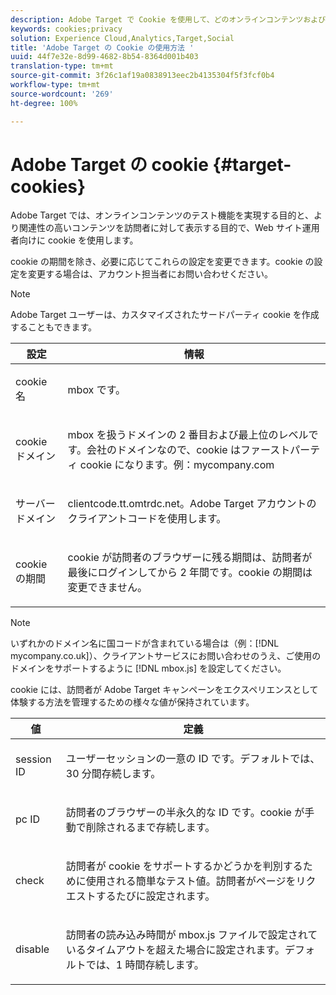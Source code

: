 ```yaml
---
description: Adobe Target で Cookie を使用して、どのオンラインコンテンツおよびオファーが訪問者に対してより関連性が高いかを web サイトオペレーターがテストできるようにする方法について説明します。
keywords: cookies;privacy
solution: Experience Cloud,Analytics,Target,Social
title: 'Adobe Target の Cookie の使用方法 '
uuid: 44f7e32e-8d99-4682-8b54-8364d001b403
translation-type: tm+mt
source-git-commit: 3f26c1af19a0838913eec2b4135304f5f3fcf0b4
workflow-type: tm+mt
source-wordcount: '269'
ht-degree: 100%

---
```



# Adobe Target の cookie {#target-cookies}

Adobe Target では、オンラインコンテンツのテスト機能を実現する目的と、より関連性の高いコンテンツを訪問者に対して表示する目的で、Web サイト運用者向けに cookie を使用します。

cookie の期間を除き、必要に応じてこれらの設定を変更できます。cookie の設定を変更する場合は、アカウント担当者にお問い合わせください。

>[!NOTE]
>
>Adobe Target ユーザーは、カスタマイズされたサードパーティ cookie を作成することもできます。

<table id="table_54B402C6E19C4A70B1E27BC9DFF776EB"> 
 <thead> 
  <tr> 
   <th colname="col1" class="entry"> 設定 </th> 
   <th colname="col2" class="entry"> 情報 </th> 
  </tr> 
 </thead>
 <tbody> 
  <tr> 
   <td colname="col1"> <p>cookie 名 </p> </td> 
   <td colname="col2"> <p>mbox です。 </p> </td> 
  </tr> 
  <tr> 
   <td colname="col1"> <p>cookie ドメイン </p> </td> 
   <td colname="col2"> <p>mbox を扱うドメインの 2 番目および最上位のレベルです。会社のドメインなので、cookie はファーストパーティ cookie になります。例：<span class="filepath">mycompany.com</span> </p> </td> 
  </tr> 
  <tr> 
   <td colname="col1"> <p>サーバードメイン </p> </td> 
   <td colname="col2"> <p> <span class="filepath">clientcode.tt.omtrdc.net</span>。Adobe Target アカウントのクライアントコードを使用します。 </p> </td> 
  </tr> 
  <tr> 
   <td colname="col1"> <p>cookie の期間 </p> </td> 
   <td colname="col2"> <p>cookie が訪問者のブラウザーに残る期間は、訪問者が最後にログインしてから 2 年間です。cookie の期間は変更できません。 </p> </td> 
  </tr> 
 </tbody> 
</table>

>[!NOTE]
>
>いずれかのドメイン名に国コードが含まれている場合は（例：[!DNL mycompany.co.uk]）、クライアントサービスにお問い合わせのうえ、ご使用のドメインをサポートするように [!DNL mbox.js] を設定してください。

cookie には、訪問者が Adobe Target キャンペーンをエクスペリエンスとして体験する方法を管理するための様々な値が保持されています。

<table id="table_5245F72A2D5A4322B40ABB10B7DFB338"> 
 <thead> 
  <tr> 
   <th colname="col1" class="entry"> 値 </th> 
   <th colname="col2" class="entry"> 定義 </th> 
  </tr> 
 </thead>
 <tbody> 
  <tr> 
   <td colname="col1"> <p> <span class="codeph"> session ID</span> </p> </td> 
   <td colname="col2"> <p>ユーザーセッションの一意の ID です。デフォルトでは、30 分間存続します。 </p> </td> 
  </tr> 
  <tr> 
   <td colname="col1"> <p> <span class="codeph"> pc ID</span> </p> </td> 
   <td colname="col2"> <p>訪問者のブラウザーの半永久的な ID です。cookie が手動で削除されるまで存続します。 </p> </td> 
  </tr> 
  <tr> 
   <td colname="col1"> <p> <span class="codeph"> check</span> </p> </td> 
   <td colname="col2"> <p>訪問者が cookie をサポートするかどうかを判別するために使用される簡単なテスト値。訪問者がページをリクエストするたびに設定されます。 </p> </td> 
  </tr> 
  <tr> 
   <td colname="col1"> <p> <span class="codeph"> disable</span> </p> </td> 
   <td colname="col2"> <p>訪問者の読み込み時間が <span class="filepath">mbox.js</span> ファイルで設定されているタイムアウトを超えた場合に設定されます。デフォルトでは、1 時間存続します。 </p> </td> 
  </tr> 
 </tbody> 
</table>

